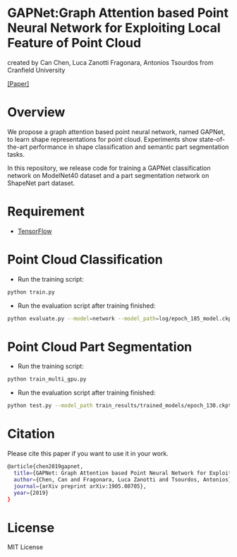 # GAPNet:Graph Attention based Point Neural Network for Exploiting Local Feature of Point Cloud
created by Can Chen, Luca Zanotti Fragonara, Antonios Tsourdos from Cranfield University

[[Paper]](https://arxiv.org/abs/1905.08705)

# Overview
We propose a graph attention based point neural network, named GAPNet, to learn shape representations for point cloud. Experiments show state-of-the-art performance in shape classification and semantic part segmentation tasks.

In this repository, we release code for training a GAPNet classification network on ModelNet40 dataset and a part segmentation network on ShapeNet part dataset.

# Requirement
* [TensorFlow](https://www.tensorflow.org/)

# Point Cloud Classification
* Run the training script:
``` bash
python train.py
```
* Run the evaluation script after training finished:
``` bash
python evaluate.py --model=network --model_path=log/epoch_185_model.ckpt
```

# Point Cloud Part Segmentation
* Run the training script:
``` bash
python train_multi_gpu.py
```
* Run the evaluation script after training finished:
``` bash
python test.py --model_path train_results/trained_models/epoch_130.ckpt
```

# Citation
Please cite this paper if you want to use it in your work.

``` bash
@article{chen2019gapnet,
  title={GAPNet: Graph Attention based Point Neural Network for Exploiting Local Feature of Point Cloud},
  author={Chen, Can and Fragonara, Luca Zanotti and Tsourdos, Antonios},
  journal={arXiv preprint arXiv:1905.08705},
  year={2019}
}
```

# License
MIT License

